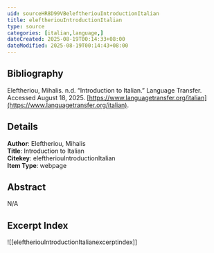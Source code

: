 ```yaml
---
uid: sourceHR8D99VBeleftheriouIntroductionItalian
title: eleftheriouIntroductionItalian
type: source
categories: [italian,language,] 
dateCreated: 2025-08-19T00:14:33+08:00
dateModified: 2025-08-19T00:14:43+08:00
---
```


## Bibliography
Eleftheriou, Mihalis. n.d. “Introduction to Italian.” Language Transfer. Accessed August 18, 2025. [https://www.languagetransfer.org/italian](https://www.languagetransfer.org/italian).

## Details
**Author**: Eleftheriou, Mihalis  
**Title**: Introduction to Italian  
**Citekey**: eleftheriouIntroductionItalian  
**Item Type**: webpage    

## Abstract
N/A

## Excerpt Index
![[eleftheriouIntroductionItalianexcerptindex]]

